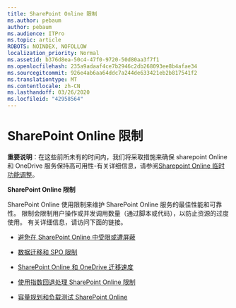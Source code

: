 ```yaml
---
title: SharePoint Online 限制
ms.author: pebaum
author: pebaum
ms.audience: ITPro
ms.topic: article
ROBOTS: NOINDEX, NOFOLLOW
localization_priority: Normal
ms.assetid: b376d8ea-50c4-47f0-9720-50d80aa3f7f1
ms.openlocfilehash: 235a9adaaf4ce7b2946c2db268093ee8b4afae34
ms.sourcegitcommit: 926e4ab6aa64ddc7a244de633421eb2b817541f2
ms.translationtype: MT
ms.contentlocale: zh-CN
ms.lasthandoff: 03/26/2020
ms.locfileid: "42958564"
---
```

# <a name="sharepoint-online-throttling"></a>SharePoint Online 限制

**重要说明**：在这些前所未有的时间内，我们将采取措施来确保 sharepoint Online 和 OneDrive 服务保持高可用性-有关详细信息，请参阅[Sharepoint Online 临时功能调整](https://aka.ms/ODSPAdjustments)。

**SharePoint Online 限制**

SharePoint Online 使用限制来维护 SharePoint Online 服务的最佳性能和可靠性。 限制会限制用户操作或并发调用数量（通过脚本或代码），以防止资源的过度使用。 有关详细信息，请访问下面的链接。

- [避免在 SharePoint Online 中受限或遭屏蔽](https://docs.microsoft.com/sharepoint/dev/general-development/how-to-avoid-getting-throttled-or-blocked-in-sharepoint-online)

- [数据迁移和 SPO 限制](https://blogs.technet.microsoft.com/sposupport/2017/08/12/data-migration-and-spo-service-throttling/)

- [SharePoint Online 和 OneDrive 迁移速度](https://docs.microsoft.com/sharepointmigration/sharepoint-online-and-onedrive-migration-speed)

 - [使用指数回退处理 SharePoint Online 限制](https://docs.microsoft.com/sharepoint/dev/solution-guidance/handle-sharepoint-online-throttling-by-using-exponential-back-off)

- [容量规划和负载测试 SharePoint Online](https://docs.microsoft.com/office365/enterprise/capacity-planning-and-load-testing-sharepoint-online)

